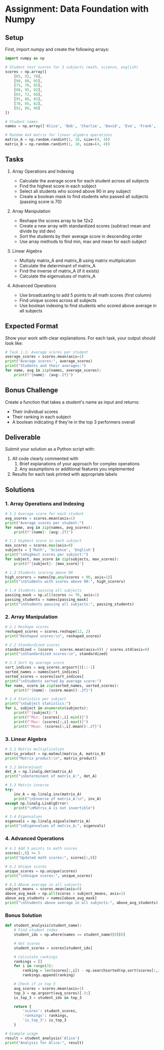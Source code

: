 # Assignment: Data Foundation with Numpy

## Setup

First, import numpy and create the following arrays:

```python
import numpy as np

# Student test scores for 3 subjects (math, science, english)
scores = np.array([
    [85, 92, 78],
    [90, 88, 95],
    [75, 70, 85],
    [88, 95, 92],
    [65, 72, 68],
    [95, 88, 85],
    [78, 85, 82],
    [92, 89, 90]
])

# Student names
names = np.array(['Alice', 'Bob', 'Charlie', 'David', 'Eve', 'Frank', 'Grace', 'Henry'])

# Random 4x4 matrix for linear algebra operations
matrix_A = np.random.randint(1, 10, size=(4, 4))
matrix_B = np.random.randint(1, 10, size=(4, 4))
```

## Tasks

1. Array Operations and Indexing

   - Calculate the average score for each student across all subjects
   - Find the highest score in each subject
   - Select all students who scored above 90 in any subject
   - Create a boolean mask to find students who passed all subjects (passing score is 70)

2. Array Manipulation

   - Reshape the scores array to be 12x2
   - Create a new array with standardized scores (subtract mean and divide by std dev)
   - Sort the students by their average score in descending order
   - Use array methods to find min, max and mean for each subject

3. Linear Algebra

   - Multiply matrix_A and matrix_B using matrix multiplication
   - Calculate the determinant of matrix_A
   - Find the inverse of matrix_A (if it exists)
   - Calculate the eigenvalues of matrix_A

4. Advanced Operations
   - Use broadcasting to add 5 points to all math scores (first column)
   - Find unique scores across all subjects
   - Use boolean indexing to find students who scored above average in all subjects

## Expected Format

Show your work with clear explanations. For each task, your output should look like:

```python
# Task 1.1: Average scores per student
average_scores = scores.mean(axis=1)
print("Average scores:", average_scores)
print("Students and their averages:")
for name, avg in zip(names, average_scores):
    print(f"{name}: {avg:.2f}")
```

## Bonus Challenge

Create a function that takes a student's name as input and returns:

- Their individual scores
- Their ranking in each subject
- A boolean indicating if they're in the top 3 performers overall

## Deliverable

Submit your solution as a Python script with:

1. All code clearly commented with
   1. Brief explanations of your approach for complex operations
   2. Any assumptions or additional features you implemented
2. Results for each task printed with appropriate labels

## Solutions

### 1. Array Operations and Indexing

```python
# 1.1 Average score for each student
avg_scores = scores.mean(axis=1)
print("Average scores per student:")
for name, avg in zip(names, avg_scores):
    print(f"{name}: {avg:.2f}")

# 1.2 Highest score in each subject
max_scores = scores.max(axis=0)
subjects = ['Math', 'Science', 'English']
print("\nHighest scores per subject:")
for subject, max_score in zip(subjects, max_scores):
    print(f"{subject}: {max_score}")

# 1.3 Students scoring above 90
high_scorers = names[np.any(scores > 90, axis=1)]
print("\nStudents with scores above 90:", high_scorers)

# 1.4 Students passing all subjects
passing_mask = np.all(scores >= 70, axis=1)
passing_students = names[passing_mask]
print("\nStudents passing all subjects:", passing_students)
```

### 2. Array Manipulation

```python
# 2.1 Reshape scores
reshaped_scores = scores.reshape(12, 2)
print("Reshaped scores:\n", reshaped_scores)

# 2.2 Standardized scores
standardized = (scores - scores.mean(axis=0)) / scores.std(axis=0)
print("\nStandardized scores:\n", standardized)

# 2.3 Sort by average score
sort_indices = avg_scores.argsort()[::-1]
sorted_names = names[sort_indices]
sorted_scores = scores[sort_indices]
print("\nStudents sorted by average score:")
for name, score in zip(sorted_names, sorted_scores):
    print(f"{name}: {score.mean():.2f}")

# 2.4 Statistics per subject
print("\nSubject statistics:")
for i, subject in enumerate(subjects):
    print(f"{subject}:")
    print(f"Min: {scores[:,i].min()}")
    print(f"Max: {scores[:,i].max()}")
    print(f"Mean: {scores[:,i].mean():.2f}")
```

### 3. Linear Algebra

```python
# 3.1 Matrix multiplication
matrix_product = np.matmul(matrix_A, matrix_B)
print("Matrix product:\n", matrix_product)

# 3.2 Determinant
det_A = np.linalg.det(matrix_A)
print("\nDeterminant of matrix_A:", det_A)

# 3.3 Matrix inverse
try:
    inv_A = np.linalg.inv(matrix_A)
    print("\nInverse of matrix_A:\n", inv_A)
except np.linalg.LinAlgError:
    print("\nMatrix_A is not invertible")

# 3.4 Eigenvalues
eigenvals = np.linalg.eigvals(matrix_A)
print("\nEigenvalues of matrix_A:", eigenvals)
```

### 4. Advanced Operations

```python
# 4.1 Add 5 points to math scores
scores[:,0] += 5
print("Updated math scores:", scores[:,0])

# 4.2 Unique scores
unique_scores = np.unique(scores)
print("\nUnique scores:", unique_scores)

# 4.3 Above average in all subjects
subject_means = scores.mean(axis=0)
above_avg_mask = np.all(scores > subject_means, axis=1)
above_avg_students = names[above_avg_mask]
print("\nStudents above average in all subjects:", above_avg_students)
```

### Bonus Solution

```python
def student_analysis(student_name):
    # Find student index
    student_idx = np.where(names == student_name)[0][0]

    # Get scores
    student_scores = scores[student_idx]

    # Calculate rankings
    rankings = []
    for i in range(3):
        ranking = len(scores[:,i]) - np.searchsorted(np.sort(scores[:,i]), student_scores[i])
        rankings.append(ranking)

    # Check if in top 3
    avg_scores = scores.mean(axis=1)
    top_3 = np.argsort(avg_scores)[-3:]
    is_top_3 = student_idx in top_3

    return {
        'scores': student_scores,
        'rankings': rankings,
        'is_top_3': is_top_3
    }

# Example usage
result = student_analysis('Alice')
print("Analysis for Alice:", result)
```
